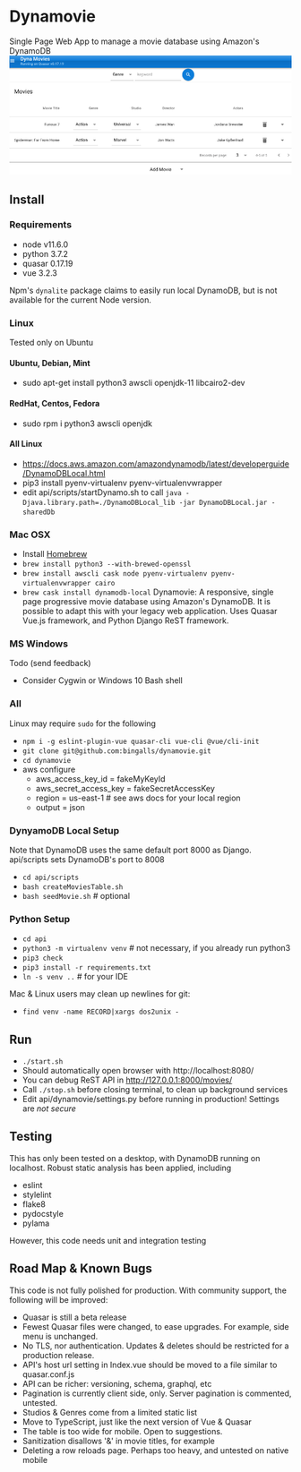 # Dynamovie
Single Page Web App to manage a movie database using Amazon's DynamoDB
![screenshot](dynamovie.png)

## Install
### Requirements
* node v11.6.0
* python 3.7.2
* quasar 0.17.19
* vue 3.2.3

Npm's `dynalite` package claims to easily run local DynamoDB, but is not
available for the current Node version.

### Linux
Tested only on Ubuntu

#### Ubuntu, Debian, Mint
* sudo apt-get install python3 awscli openjdk-11 libcairo2-dev

#### RedHat, Centos, Fedora
* sudo rpm i python3 awscli openjdk

#### All Linux
* https://docs.aws.amazon.com/amazondynamodb/latest/developerguide/DynamoDBLocal.html
* pip3 install pyenv-virtualenv pyenv-virtualenvwrapper
* edit api/scripts/startDynamo.sh to call `java -Djava.library.path=./DynamoDBLocal_lib -jar DynamoDBLocal.jar -sharedDb`

### Mac OSX
* Install [Homebrew](https://brew.sh/)
* `brew install python3 --with-brewed-openssl`
* `brew install awscli cask node pyenv-virtualenv pyenv-virtualenvwrapper cairo`
* `brew cask install dynamodb-local`
Dynamovie: A responsive, single page progressive movie database using Amazon's DynamoDB.
It is possible to adapt this with your legacy web application.
Uses Quasar Vue.js framework, and Python Django ReST framework.

### MS Windows
Todo (send feedback)
* Consider Cygwin or Windows 10 Bash shell

### All
Linux may require `sudo` for the following
* `npm i -g eslint-plugin-vue quasar-cli vue-cli @vue/cli-init`
* `git clone git@github.com:bingalls/dynamovie.git`
* `cd dynamovie`
* aws configure
  * aws_access_key_id = fakeMyKeyId
  * aws_secret_access_key = fakeSecretAccessKey
  * region = us-east-1      # see aws docs for your local region
  * output = json

### DynyamoDB Local Setup
Note that DynamoDB uses the same default port 8000 as Django.
api/scripts sets DynamoDB's port to 8008
* `cd api/scripts`
* `bash createMoviesTable.sh`
* `bash seedMovie.sh` # optional

### Python Setup
* `cd api`
* `python3 -m virtualenv venv`   # not necessary, if you already run python3
* `pip3 check`
* `pip3 install -r requirements.txt`
* `ln -s venv ..` # for your IDE

Mac & Linux users may clean up newlines for git:
* `find venv -name RECORD|xargs dos2unix -`

## Run
* `./start.sh`
* Should automatically open browser with http://localhost:8080/
* You can debug ReST API in http://127.0.0.1:8000/movies/
* Call `./stop.sh` before closing terminal, to clean up background services
* Edit api/dynamovie/settings.py before running in production! Settings are *not secure*

## Testing
This has only been tested on a desktop, with DynamoDB running on localhost.
Robust static analysis has been applied, including
* eslint
* stylelint
* flake8
* pydocstyle
* pylama

However, this code needs unit and integration testing

## Road Map & Known Bugs
This code is not fully polished for production. 
With community support, the following will be improved:

* Quasar is still a beta release
* Fewest Quasar files were changed, to ease upgrades. For example, side menu is unchanged.
* No TLS, nor authentication. Updates & deletes should be restricted for a production release.
* API's host url setting in Index.vue should be moved to a file similar to quasar.conf.js
* API can be richer: versioning, schema, graphql, etc
* Pagination is currently client side, only. Server pagination is commented, untested.
* Studios & Genres come from a limited static list
* Move to TypeScript, just like the next version of Vue & Quasar
* The table is too wide for mobile. Open to suggestions.
* Sanitization disallows '&' in movie titles, for example
* Deleting a row reloads page. Perhaps too heavy, and untested on native mobile
